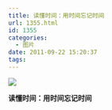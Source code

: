```yaml
---
title: 读懂时间：用时间忘记时间
url: 1355.html
id: 1355
categories:
  - 图片
date: 2011-09-22 15:20:37
tags:
---
```


![](http://photo.guolaijie.com/rooufer/attachments/month_1109/n201192215201.jpg)  

**读懂时间：用时间忘记时间**